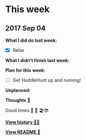 # This week

## 2017 Sep 04

**What I did do last week:**

- [x] Relax

**What I didn't finish last week:**

**Plan for this week:**

- [ ] Get HuddleHunt up and running!

**Unplanned:**


**Thoughts 💭**

Good times :palm_tree: :shell: 🏖️😎

**[View history 👵👴](history.md#history)**

**[View README 👀](README.md#personal-goals)**

<!-- links -->

